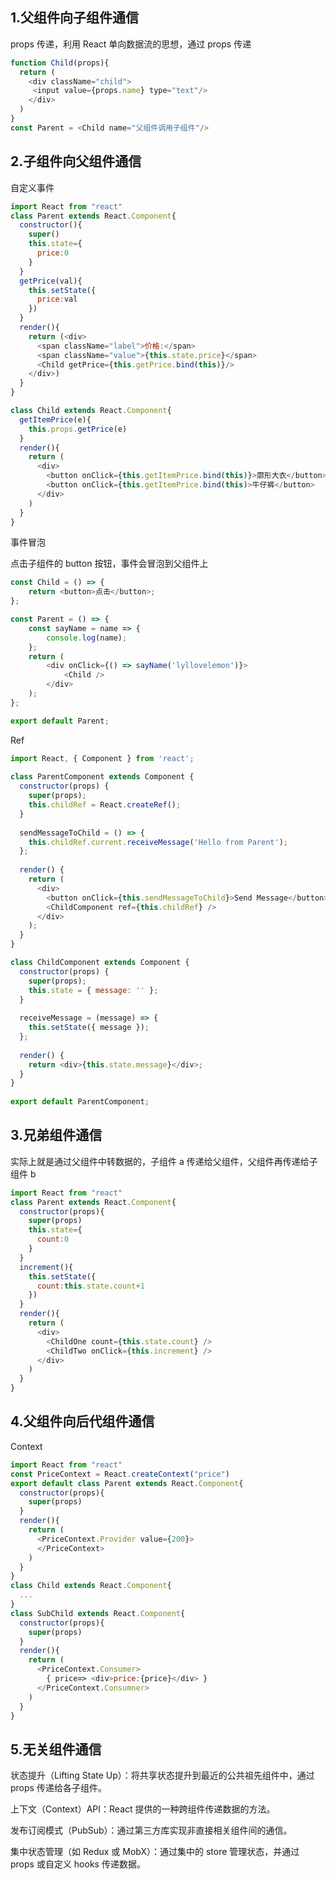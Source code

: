## 1.父组件向子组件通信
props 传递，利用 React 单向数据流的思想，通过 props 传递
```javascript
function Child(props){
  return (
    <div className="child">
     <input value={props.name} type="text"/>	
    </div>
  )
}
const Parent = <Child name="父组件调用子组件"/>
```

## 2.子组件向父组件通信
自定义事件
```javascript
import React from "react"
class Parent extends React.Component{
  constructor(){
    super()
    this.state={
      price:0
    }
  }
  getPrice(val){
    this.setState({
      price:val
    })
  }
  render(){
    return (<div>
      <span className="label">价格:</span>
      <span className="value">{this.state.price}</span>  
      <Child getPrice={this.getPrice.bind(this)}/>  
    </div>)	
  }
}
```

```javascript
class Child extends React.Component{
  getItemPrice(e){
    this.props.getPrice(e)
  }
  render(){
    return (
      <div>
        <button onClick={this.getItemPrice.bind(this)}>廓形大衣</button>
        <button onClick={this.getItemPrice.bind(this)>牛仔裤</button>	
      </div>	
    )
  }
}
```
事件冒泡

点击子组件的 button 按钮，事件会冒泡到父组件上
```javascript
const Child = () => {
    return <button>点击</button>;
};
```
```javascript
const Parent = () => {
    const sayName = name => {
        console.log(name);
    };
    return (
        <div onClick={() => sayName('lyllovelemon')}>
            <Child />
        </div>
    );
};

export default Parent;
```
Ref
```javascript
import React, { Component } from 'react';
 
class ParentComponent extends Component {
  constructor(props) {
    super(props);
    this.childRef = React.createRef();
  }
 
  sendMessageToChild = () => {
    this.childRef.current.receiveMessage('Hello from Parent');
  };
 
  render() {
    return (
      <div>
        <button onClick={this.sendMessageToChild}>Send Message</button>
        <ChildComponent ref={this.childRef} />
      </div>
    );
  }
}
```
```javascript
class ChildComponent extends Component {
  constructor(props) {
    super(props);
    this.state = { message: '' };
  }
 
  receiveMessage = (message) => {
    this.setState({ message });
  };
 
  render() {
    return <div>{this.state.message}</div>;
  }
}
 
export default ParentComponent;
```
## 3.兄弟组件通信
实际上就是通过父组件中转数据的，子组件 a 传递给父组件，父组件再传递给子组件 b
```javascript
import React from "react"
class Parent extends React.Component{
  constructor(props){
    super(props)
    this.state={
      count:0
    }
  }
  increment(){
    this.setState({
      count:this.state.count+1
    })
  }
  render(){
    return (
      <div>
        <ChildOne count={this.state.count} />
        <ChildTwo onClick={this.increment} />
      </div>
    )
  }
}
```
## 4.父组件向后代组件通信
Context
```javascript
import React from "react"
const PriceContext = React.createContext("price") 
export default class Parent extends React.Component{
  constructor(props){
    super(props)
  }
  render(){
    return (
      <PriceContext.Provider value={200}>
      </PriceContext>
    )
  }
}
class Child extends React.Component{
  ...
}
class SubChild extends React.Component{
  constructor(props){
    super(props)
  }
  render(){
    return (
      <PriceContext.Consumer>
        { price=> <div>price:{price}</div> }
      </PriceContext.Consumner>
    )
  }
}
```
## 5.无关组件通信
状态提升（Lifting State Up）：将共享状态提升到最近的公共祖先组件中，通过 props 传递给各子组件。

上下文（Context）API：React 提供的一种跨组件传递数据的方法。

发布订阅模式（PubSub）：通过第三方库实现非直接相关组件间的通信。

集中状态管理（如 Redux 或 MobX）：通过集中的 store 管理状态，并通过 props 或自定义 hooks 传递数据。